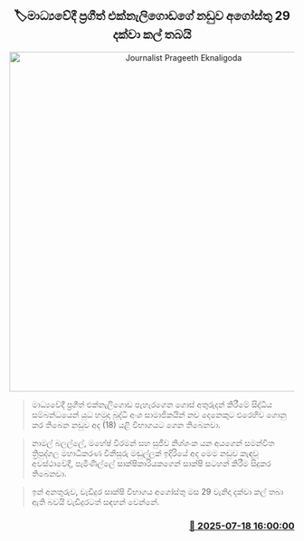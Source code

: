 <p align='center'><b><h2 align='center' title='Journalist Prageeth Eknaligoda's case adjourned until August 29th'>🏷මාධ්‍යවේදී ප්‍රගීත් එක්නැලිගොඩගේ නඩුව අගෝස්තු 29 දක්වා කල් තබයි</h2></b></p>
<p align='center'><img src='https://helakuru.sgp1.cdn.digitaloceanspaces.com/esana/images/lib/court-2.jpg' width='600' alt='Journalist Prageeth Eknaligoda's case adjourned until August 29th'></p>

> මාධ්‍යවේදී ප්‍රගීත් එක්නැලිගොඩ පැහැරගෙන ගොස් අතුරුදන් කිරීමේ සිද්ධිය සම්බන්ධයෙන් යුධ හමුදා බුද්ධි අංශ සාමාජිකයින් නව දෙනෙකුට එරෙහිව ගොනු කර තිබෙන නඩුව අද (18) යළි විභාගයට ගෙන තිබෙනවා.

> නාමල් බලල්ලේ, මහේෂ් වීරමන් සහ සුජීව නිශ්ශංක යන අයගෙන් සමන්විත ත්‍රිපුද්ගල මහාධිකරණ විනිසුරු මඬුල්ලක් ඉදිරියේ අද මෙම නඩුව කැඳවූ අවස්ථාවේදී, පැමිණිල්ලේ සාක්ෂිකාරියකගෙන් සාක්ෂි සටහන් කිරීම සිදුකර තිබෙනවා.

> ඉන් අනතුරුව, වැඩිදුර සාක්ෂි විභාගය අගෝස්තු මස 29 වැනිදා දක්වා කල් තබා ඇති බවයි වැඩිදුරටත් සඳහන් වෙන්නේ.



<h3 align='right'><a href='https://www.helakuru.lk/esana/p/111981/'>📅 2025-07-18 16:00:00</a></h3>

